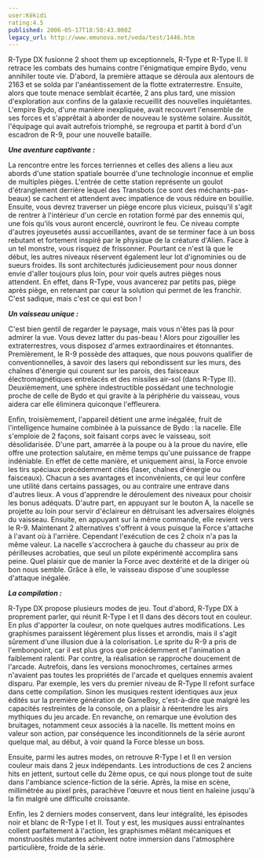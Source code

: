 ```yaml
---
user:Kékidi
rating:4.5
published: 2006-05-17T18:50:43.000Z
legacy_url: http://www.emunova.net/veda/test/1446.htm
---
```

R-Type DX fusionne 2 shoot them up exceptionnels, R-Type et R-Type II. Il retrace les combats des humains contre l'énigmatique empire Bydo, venu annihiler toute vie. D'abord, la première attaque se déroula aux alentours de 2163 et se solda par l'anéantissement de la flotte extraterrestre. Ensuite, alors que toute menace semblait écartée, 2 ans plus tard, une mission d'exploration aux confins de la galaxie recueillit des nouvelles inquiétantes. L'empire Bydo, d'une manière inexpliquée, avait recouvert l'ensemble de ses forces et s'apprêtait à aborder de nouveau le système solaire. Aussitôt, l'équipage qui avait autrefois triomphé, se regroupa et partit à bord d'un escadron de R-9, pour une nouvelle bataille.  

  

_**Une aventure captivante :**_  

  

La rencontre entre les forces terriennes et celles des aliens a lieu aux abords d'une station spatiale bourrée d'une technologie inconnue et emplie de multiples pièges. L'entrée de cette station représente un goulot d'étranglement derrière lequel des Transbots (ce sont des méchants-pas-beaux) se cachent et attendent avec impatience de vous réduire en bouillie. Ensuite, vous devrez traverser un piège encore plus vicieux, puisqu'il s'agit de rentrer à l'intérieur d'un cercle en rotation formé par des ennemis qui, une fois qu'ils vous auront encerclé, ouvriront le feu. Ce niveau compte d'autres joyeusetés aussi accueillantes, avant de se terminer face à un boss rebutant et fortement inspiré par le physique de la créature d'Alien. Face à un tel monstre, vous risquez de frissonner. Pourtant ce n'est là que le début, les autres niveaux réservent également leur lot d'ignominies ou de sueurs froides. Ils sont architecturés judicieusement pour nous donner envie d'aller toujours plus loin, pour voir quels autres pièges nous attendent. En effet, dans R-Type, vous avancerez par petits pas, piège après piège, en retenant par cœur la solution qui permet de les franchir. C'est sadique, mais c'est ce qui est bon !  

  

_**Un vaisseau unique :**_  

  

C'est bien gentil de regarder le paysage, mais vous n'êtes pas là pour admirer la vue. Vous devez latter du pas-beau ! Alors pour zigouiller les extraterrestres, vous disposez d'armes extraordinaires et étonnantes. Premièrement, le R-9 possède des attaques, que nous pouvons qualifier de conventionnelles, à savoir des lasers qui rebondissent sur les murs, des chaînes d'énergie qui courent sur les parois, des faisceaux électromagnétiques entrelacés et des missiles air-sol (dans R-Type II). Deuxièmement, une sphère indestructible possédant une technologie proche de celle de Bydo et qui gravite à la périphérie du vaisseau, vous aidera car elle éliminera quiconque l'effleurera.  

  

Enfin, troisièmement, l'appareil détient une arme inégalée, fruit de l'intelligence humaine combinée à la puissance de Bydo : la nacelle. Elle s'emploie de 2 façons, soit faisant corps avec le vaisseau, soit désolidarisée. D'une part, amarrée à la poupe ou à la proue du navire, elle offre une protection salutaire, en même temps qu'une puissance de frappe indéniable. En effet de cette manière, et uniquement ainsi, la Force envoie les tirs spéciaux précédemment cités (laser, chaînes d'énergie ou faisceaux). Chacun a ses avantages et inconvénients, ce qui leur confère une utilité dans certains passages, ou au contraire une entrave dans d'autres lieux. A vous d'apprendre le déroulement des niveaux pour choisir les bonus adéquats. D'autre part, en appuyant sur le bouton A, la nacelle se projette au loin pour servir d'éclaireur en détruisant les adversaires éloignés du vaisseau. Ensuite, en appuyant sur la même commande, elle revient vers le R-9\. Maintenant 2 alternatives s'offrent à vous puisque la Force s'attache à l'avant où à l'arrière. Cependant l'exécution de ces 2 choix n'a pas la même valeur. La nacelle s'accrochera à gauche du chasseur au prix de périlleuses acrobaties, que seul un pilote expérimenté accomplira sans peine. Quel plaisir que de manier la Force avec dextérité et de la diriger où bon nous semble. Grâce à elle, le vaisseau dispose d'une souplesse d'attaque inégalée.  

  

**_La compilation :_**  

  

R-Type DX propose plusieurs modes de jeu. Tout d'abord, R-Type DX à proprement parler, qui réunit R-Type I et II dans des décors tout en couleur. En plus d'apporter la couleur, on note quelques autres modifications. Les graphismes paraissent légèrement plus lisses et arrondis, mais il s'agit sûrement d'une illusion due à la colorisation. Le sprite du R-9 a pris de l'embonpoint, car il est plus gros que précédemment et l'animation a faiblement ralenti. Par contre, la réalisation se rapproche doucement de l'arcade. Autrefois, dans les versions monochromes, certaines armes n'avaient pas toutes les propriétés de l'arcade et quelques ennemis avaient disparu. Par exemple, les vers du premier niveau de R-Type II refont surface dans cette compilation. Sinon les musiques restent identiques aux jeux édités sur la première génération de GameBoy, c'est-à-dire que malgré les capacités restreintes de la console, on a plaisir à réentendre les airs mythiques du jeu arcade. En revanche, on remarque une évolution des bruitages, notamment ceux associés à la nacelle. Ils mettent moins en valeur son action, par conséquence les inconditionnels de la série auront quelque mal, au début, à voir quand la Force blesse un boss.  

  

Ensuite, parmi les autres modes, on retrouve R-Type I et II en version couleur mais dans 2 jeux indépendants. Les introductions de ces 2 anciens hits en jettent, surtout celle du 2ème opus, ce qui nous plonge tout de suite dans l'ambiance science-fiction de la série. Après, la mise en scène, millimétrée au pixel près, parachève l'œuvre et nous tient en haleine jusqu'à la fin malgré une difficulté croissante.  

  

Enfin, les 2 derniers modes conservent, dans leur intégralité, les épisodes noir et blanc de R-Type I et II. Tout y est, les musiques aussi entraînantes collent parfaitement à l'action, les graphismes mêlant mécaniques et monstruosités mutantes achèvent notre immersion dans l'atmosphère particulière, froide de la série.